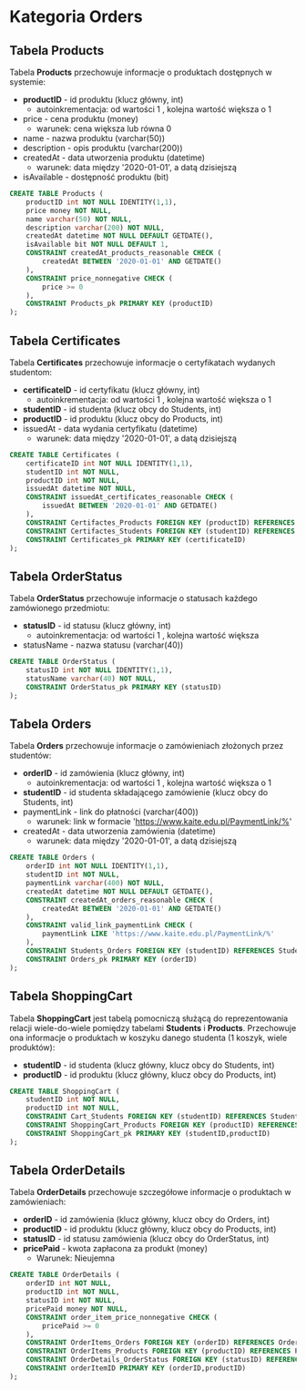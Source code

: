 # Kategoria Orders

## Tabela Products

Tabela **Products** przechowuje informacje o produktach dostępnych w systemie:

- **productID** - id produktu (klucz główny, int)
  - autoinkrementacja: od wartości 1 , kolejna wartość większa o 1
- price - cena produktu (money)
    - warunek: cena większa lub równa 0
- name - nazwa produktu (varchar(50))
- description - opis produktu (varchar(200))
- createdAt - data utworzenia produktu (datetime)
  - warunek: data między '2020-01-01', a datą dzisiejszą
- isAvailable - dostępność produktu (bit)

```sql
CREATE TABLE Products (
    productID int NOT NULL IDENTITY(1,1),
    price money NOT NULL,
    name varchar(50) NOT NULL,
    description varchar(200) NOT NULL,
    createdAt datetime NOT NULL DEFAULT GETDATE(),
    isAvailable bit NOT NULL DEFAULT 1,
    CONSTRAINT createdAt_products_reasonable CHECK (
        createdAt BETWEEN '2020-01-01' AND GETDATE()
    ),
    CONSTRAINT price_nonnegative CHECK (
        price >= 0
    ),
    CONSTRAINT Products_pk PRIMARY KEY (productID)
);
```

## Tabela Certificates

Tabela **Certificates** przechowuje informacje o certyfikatach wydanych studentom:

- **certificateID** - id certyfikatu (klucz główny, int)
  - autoinkrementacja: od wartości 1 , kolejna wartość większa o 1
- **studentID** - id studenta (klucz obcy do Students, int)
- **productID** - id produktu (klucz obcy do Products, int)
- issuedAt - data wydania certyfikatu (datetime)
  - warunek: data między '2020-01-01', a datą dzisiejszą

```sql
CREATE TABLE Certificates (
    certificateID int NOT NULL IDENTITY(1,1),
    studentID int NOT NULL,
    productID int NOT NULL,
    issuedAt datetime NOT NULL,
    CONSTRAINT issuedAt_certificates_reasonable CHECK (
        issuedAt BETWEEN '2020-01-01' AND GETDATE()
    ),
    CONSTRAINT Certifactes_Products FOREIGN KEY (productID) REFERENCES Products (productID),
    CONSTRAINT Certifactes_Students FOREIGN KEY (studentID) REFERENCES Students (studentID),
    CONSTRAINT Certificates_pk PRIMARY KEY (certificateID)
);
```

## Tabela OrderStatus

Tabela **OrderStatus** przechowuje informacje o statusach każdego zamówionego przedmiotu:

- **statusID** - id statusu (klucz główny, int)
  - autoinkrementacja: od wartości 1 , kolejna wartość większa
- statusName - nazwa statusu (varchar(40))

```sql
CREATE TABLE OrderStatus (
    statusID int NOT NULL IDENTITY(1,1),
    statusName varchar(40) NOT NULL,
    CONSTRAINT OrderStatus_pk PRIMARY KEY (statusID)
);
```

## Tabela Orders

Tabela **Orders** przechowuje informacje o zamówieniach złożonych przez studentów:

- **orderID** - id zamówienia (klucz główny, int)
  - autoinkrementacja: od wartości 1 , kolejna wartość większa o 1
- **studentID** - id studenta składającego zamówienie (klucz obcy do Students, int)
- paymentLink - link do płatności (varchar(400))
  - warunek: link w formacie 'https://www.kaite.edu.pl/PaymentLink/%'
- createdAt - data utworzenia zamówienia (datetime)
  - warunek: data między '2020-01-01', a datą dzisiejszą

```sql
CREATE TABLE Orders (
    orderID int NOT NULL IDENTITY(1,1),
    studentID int NOT NULL,
    paymentLink varchar(400) NOT NULL,
    createdAt datetime NOT NULL DEFAULT GETDATE(),
    CONSTRAINT createdAt_orders_reasonable CHECK (
        createdAt BETWEEN '2020-01-01' AND GETDATE()
    ),
    CONSTRAINT valid_link_paymentLink CHECK (
        paymentLink LIKE 'https://www.kaite.edu.pl/PaymentLink/%'
    ),
    CONSTRAINT Students_Orders FOREIGN KEY (studentID) REFERENCES Students (studentID),
    CONSTRAINT Orders_pk PRIMARY KEY (orderID)
);
```

## Tabela ShoppingCart

Tabela **ShoppingCart** jest tabelą pomocniczą służącą do reprezentowania relacji wiele-do-wiele pomiędzy tabelami **Students** i **Products**. Przechowuje ona informacje o produktach w koszyku danego studenta (1 koszyk, wiele produktów):

- **studentID** - id studenta (klucz główny, klucz obcy do Students, int)
- **productID** - id produktu (klucz główny, klucz obcy do Products, int)

```sql
CREATE TABLE ShoppingCart (
    studentID int NOT NULL,
    productID int NOT NULL,
    CONSTRAINT Cart_Students FOREIGN KEY (studentID) REFERENCES Students (studentID),
    CONSTRAINT ShoppingCart_Products FOREIGN KEY (productID) REFERENCES Products (productID),
    CONSTRAINT ShoppingCart_pk PRIMARY KEY (studentID,productID)
);
```

## Tabela OrderDetails

Tabela **OrderDetails** przechowuje szczegółowe informacje o produktach w zamówieniach:

- **orderID** - id zamówienia (klucz główny, klucz obcy do Orders, int)
- **productID** - id produktu (klucz główny, klucz obcy do Products, int)
- **statusID** - id statusu zamówienia (klucz obcy do OrderStatus, int)
- **pricePaid** - kwota zapłacona za produkt (money)
    - Warunek: Nieujemna

```sql
CREATE TABLE OrderDetails (
    orderID int NOT NULL,
    productID int NOT NULL,
    statusID int NOT NULL,
    pricePaid money NOT NULL,
    CONSTRAINT order_item_price_nonnegative CHECK (
        pricePaid >= 0
    ),
    CONSTRAINT OrderItems_Orders FOREIGN KEY (orderID) REFERENCES Orders (orderID),
    CONSTRAINT OrderItems_Products FOREIGN KEY (productID) REFERENCES Products (productID),
    CONSTRAINT OrderDetails_OrderStatus FOREIGN KEY (statusID) REFERENCES OrderStatus (statusID),
    CONSTRAINT orderItemID PRIMARY KEY (orderID,productID)
);
```
